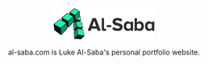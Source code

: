 <div align="center">
    <img src="img/branding/al-saba.svg" alt="Al-Saba" width="200">
    <p>al-saba.com is Luke Al-Saba's personal portfolio website.</p>
</div>